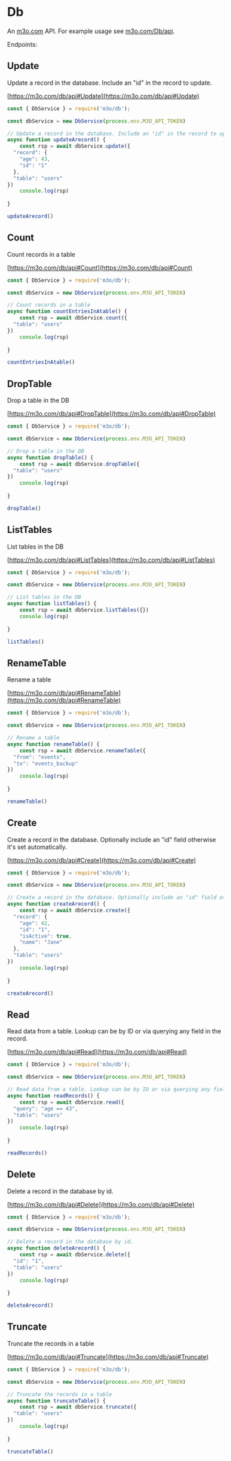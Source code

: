 # Db

An [m3o.com](https://m3o.com) API. For example usage see [m3o.com/Db/api](https://m3o.com/Db/api).

Endpoints:

## Update

Update a record in the database. Include an "id" in the record to update.


[https://m3o.com/db/api#Update](https://m3o.com/db/api#Update)

```js
const { DbService } = require('m3o/db');

const dbService = new DbService(process.env.M3O_API_TOKEN)

// Update a record in the database. Include an "id" in the record to update.
async function updateArecord() {
	const rsp = await dbService.update({
  "record": {
    "age": 43,
    "id": "1"
  },
  "table": "users"
})
	console.log(rsp)
	
}

updateArecord()
```
## Count

Count records in a table


[https://m3o.com/db/api#Count](https://m3o.com/db/api#Count)

```js
const { DbService } = require('m3o/db');

const dbService = new DbService(process.env.M3O_API_TOKEN)

// Count records in a table
async function countEntriesInAtable() {
	const rsp = await dbService.count({
  "table": "users"
})
	console.log(rsp)
	
}

countEntriesInAtable()
```
## DropTable

Drop a table in the DB


[https://m3o.com/db/api#DropTable](https://m3o.com/db/api#DropTable)

```js
const { DbService } = require('m3o/db');

const dbService = new DbService(process.env.M3O_API_TOKEN)

// Drop a table in the DB
async function dropTable() {
	const rsp = await dbService.dropTable({
  "table": "users"
})
	console.log(rsp)
	
}

dropTable()
```
## ListTables

List tables in the DB


[https://m3o.com/db/api#ListTables](https://m3o.com/db/api#ListTables)

```js
const { DbService } = require('m3o/db');

const dbService = new DbService(process.env.M3O_API_TOKEN)

// List tables in the DB
async function listTables() {
	const rsp = await dbService.listTables({})
	console.log(rsp)
	
}

listTables()
```
## RenameTable

Rename a table


[https://m3o.com/db/api#RenameTable](https://m3o.com/db/api#RenameTable)

```js
const { DbService } = require('m3o/db');

const dbService = new DbService(process.env.M3O_API_TOKEN)

// Rename a table
async function renameTable() {
	const rsp = await dbService.renameTable({
  "from": "events",
  "to": "events_backup"
})
	console.log(rsp)
	
}

renameTable()
```
## Create

Create a record in the database. Optionally include an "id" field otherwise it's set automatically.


[https://m3o.com/db/api#Create](https://m3o.com/db/api#Create)

```js
const { DbService } = require('m3o/db');

const dbService = new DbService(process.env.M3O_API_TOKEN)

// Create a record in the database. Optionally include an "id" field otherwise it's set automatically.
async function createArecord() {
	const rsp = await dbService.create({
  "record": {
    "age": 42,
    "id": "1",
    "isActive": true,
    "name": "Jane"
  },
  "table": "users"
})
	console.log(rsp)
	
}

createArecord()
```
## Read

Read data from a table. Lookup can be by ID or via querying any field in the record.


[https://m3o.com/db/api#Read](https://m3o.com/db/api#Read)

```js
const { DbService } = require('m3o/db');

const dbService = new DbService(process.env.M3O_API_TOKEN)

// Read data from a table. Lookup can be by ID or via querying any field in the record.
async function readRecords() {
	const rsp = await dbService.read({
  "query": "age == 43",
  "table": "users"
})
	console.log(rsp)
	
}

readRecords()
```
## Delete

Delete a record in the database by id.


[https://m3o.com/db/api#Delete](https://m3o.com/db/api#Delete)

```js
const { DbService } = require('m3o/db');

const dbService = new DbService(process.env.M3O_API_TOKEN)

// Delete a record in the database by id.
async function deleteArecord() {
	const rsp = await dbService.delete({
  "id": "1",
  "table": "users"
})
	console.log(rsp)
	
}

deleteArecord()
```
## Truncate

Truncate the records in a table


[https://m3o.com/db/api#Truncate](https://m3o.com/db/api#Truncate)

```js
const { DbService } = require('m3o/db');

const dbService = new DbService(process.env.M3O_API_TOKEN)

// Truncate the records in a table
async function truncateTable() {
	const rsp = await dbService.truncate({
  "table": "users"
})
	console.log(rsp)
	
}

truncateTable()
```
